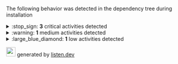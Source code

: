 
The following behavior was detected in the dependency tree during installation

<details>
<summary>
:stop_sign: <b>3</b> critical activities detected
</summary>

## <b><a href="https://verdicts.listen.dev/npm/foo/1.0.0">foo@1.0.0</a></b><br>





	

### :stop_sign: outbound network connection
<dl>
<dt>Dependency type</dt>
<dd>

Direct dependency

</dd>


<dt>Metadata</dt>
<dd>
<table>



<tr>
<td>commandline:</td><td>sh -c  node -e "try{require('./_postinstall')}catch(e){}" || exit 0</td>
</tr>



<tr>
<td>executable_path:</td><td>/bin/sh</td>
</tr>







<tr>
<td>parent_name:</td><td>node</td>
</tr>



	
</table>
</dd>
</dl>




## <b><a href="https://verdicts.listen.dev/npm/bar/1.0.0">bar@1.0.0</a></b><br>





	

### :stop_sign: outbound network connection
<dl>
<dt>Dependency type</dt>
<dd>



Transitive dependency  (<a href="https://verdicts.listen.dev/npm/foo/1.0.0">foo@1.0.0</a>)

</dd>


<dt>Metadata</dt>
<dd>
<table>



<tr>
<td>commandline:</td><td>sh -c  node -e "try{require('./_postinstall')}catch(e){}" || exit 0</td>
</tr>



<tr>
<td>executable_path:</td><td>/bin/sh</td>
</tr>







<tr>
<td>parent_name:</td><td>node</td>
</tr>



	
</table>
</dd>
</dl>




## <b><a href="https://verdicts.listen.dev/npm/foobar/1.0.0">foobar@1.0.0</a></b><br>





	

### :stop_sign: outbound network connection
<dl>
<dt>Dependency type</dt>
<dd>

Direct dependency

</dd>


<dt>Metadata</dt>
<dd>
<table>



<tr>
<td>commandline:</td><td>sh -c  node -e "try{require('./_postinstall')}catch(e){}" || exit 0</td>
</tr>



<tr>
<td>executable_path:</td><td>/bin/sh</td>
</tr>







<tr>
<td>parent_name:</td><td>node</td>
</tr>



	
</table>
</dd>
</dl>



</details>

<details>
<summary>
:warning: <b>1</b> medium activities detected
</summary>

## <b><a href="https://verdicts.listen.dev/npm/foobar/1.0.0">foobar@1.0.0</a></b><br>





	

### :warning: outbound network connection
<dl>
<dt>Dependency type</dt>
<dd>

Direct dependency

</dd>


<dt>Metadata</dt>
<dd>
<table>



<tr>
<td>commandline:</td><td>sh -c  node -e "try{require('./_postinstall')}catch(e){}" || exit 0</td>
</tr>



<tr>
<td>executable_path:</td><td>/bin/sh</td>
</tr>







<tr>
<td>parent_name:</td><td>node</td>
</tr>



	
</table>
</dd>
</dl>



</details>

<details>
<summary>
:large_blue_diamond: <b>1</b> low activities detected
</summary>


## <b><a href="https://verdicts.listen.dev/npm/foobar/1.0.0">foobar@1.0.0</a></b><br>





	

### :large_blue_diamond: outbound network connection
<dl>
<dt>Dependency type</dt>
<dd>

Direct dependency

</dd>


<dt>Metadata</dt>
<dd>
<table>



<tr>
<td>commandline:</td><td>sh -c  node -e "try{require('./_postinstall')}catch(e){}" || exit 0</td>
</tr>



<tr>
<td>executable_path:</td><td>/bin/sh</td>
</tr>







<tr>
<td>parent_name:</td><td>node</td>
</tr>



	
</table>
</dd>
</dl>



</details>

<img height=25 src="https://listen.dev/assets/images/dolphin-noborder.png"> generated by <a href="https://listen.dev">listen.dev</a>
